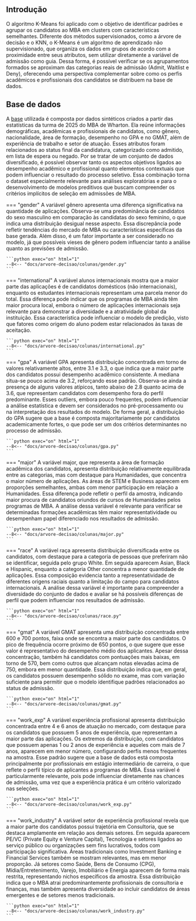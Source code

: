 ## Introdução
O algoritmo K-Means foi aplicado com o objetivo de identificar padrões e agrupar os candidatos ao MBA em clusters com características semelhantes. Diferente dos métodos supervisionados, como a árvore de decisão e o KNN, o K-Means é um algoritmo de aprendizado não supervisionado, que organiza os dados em grupos de acordo com a proximidade entre seus atributos, sem utilizar diretamente a variável de admissão como guia. Dessa forma, é possível verificar se os agrupamentos formados se aproximam das categorias reais de admissão (Admit, Waitlist e Deny), oferecendo uma perspectiva complementar sobre como os perfis acadêmicos e profissionais dos candidatos se distribuem na base de dados.

## Base de dados
A [base](https://www.kaggle.com/datasets/taweilo/mba-admission-dataset) utilizada é composta por dados sintéticos criados a partir das estatísticas da turma de 2025 do MBA de Wharton. Ela reúne informações demográficas, acadêmicas e profissionais de candidatos, como gênero, nacionalidade, área de formação, desempenho no GPA e no GMAT, além de experiência de trabalho e setor de atuação. Esses atributos foram relacionados ao status final da candidatura, categorizado como admitido, em lista de espera ou negado. Por se tratar de um conjunto de dados diversificado, é possível observar tanto os aspectos objetivos ligados ao desempenho acadêmico e profissional quanto elementos contextuais que podem influenciar o resultado do processo seletivo. Essa combinação torna o dataset especialmente relevante para análises exploratórias e para o desenvolvimento de modelos preditivos que buscam compreender os critérios implícitos de seleção em admissões de MBA.

=== "gender"
    A variável gênero apresenta uma diferença significativa na quantidade de aplicações. Observa-se uma predominância de candidatos do sexo masculino em comparação às candidatas do sexo feminino, o que indica uma distribuição desigual nesse aspecto. Essa discrepância pode refletir tendências do mercado de MBA ou características específicas da base gerada. Além disso, é um fator importante a ser considerado no modelo, já que possíveis vieses de gênero podem influenciar tanto a análise quanto as previsões de admissão.

    ```python exec="on" html="1"
    --8<-- "docs/arvore-decisao/colunas/gender.py"
    ```

=== "international"
    A variável alunos internacionais mostra que a maior parte das aplicações é de candidatos domésticos (não internacionais), enquanto os estudantes internacionais representam uma parcela menor do total. Essa diferença pode indicar que os programas de MBA ainda têm maior procura local, embora o número de aplicações internacionais seja relevante para demonstrar a diversidade e a atratividade global da instituição. Essa característica pode influenciar o modelo de predição, visto que fatores como origem do aluno podem estar relacionados às taxas de aceitação.

    ```python exec="on" html="1"
    --8<-- "docs/arvore-decisao/colunas/international.py"
    ```

=== "gpa"
    A variável GPA apresenta distribuição concentrada em torno de valores relativamente altos, entre 3.1 e 3.3, o que indica que a maior parte dos candidatos possui desempenho acadêmico consistente. A mediana situa-se pouco acima de 3.2, reforçando esse padrão. Observa-se ainda a presença de alguns valores atípicos, tanto abaixo de 2.8 quanto acima de 3.6, que representam candidatos com desempenho fora do perfil predominante. Esses outliers, embora pouco frequentes, podem influenciar a análise estatística e devem ser considerados no pré-processamento ou na interpretação dos resultados do modelo. De forma geral, a distribuição do GPA sugere que a base é composta majoritariamente por candidatos academicamente fortes, o que pode ser um dos critérios determinantes no processo de admissão.

    ```python exec="on" html="1"
    --8<-- "docs/arvore-decisao/colunas/gpa.py"
    ```

=== "major"
    A variável major, que representa a área de formação acadêmica dos candidatos, apresenta distribuição relativamente equilibrada entre as categorias, mas com destaque para Humanidades, que concentra o maior número de aplicações. As áreas de STEM e Business aparecem em proporções semelhantes, ambas com menor participação em relação a Humanidades. Essa diferença pode refletir o perfil da amostra, indicando maior procura de candidatos oriundos de cursos de Humanidades pelos programas de MBA. A análise dessa variável é relevante para verificar se determinadas formações acadêmicas têm maior representatividade ou desempenham papel diferenciado nos resultados de admissão.

    ```python exec="on" html="1"
    --8<-- "docs/arvore-decisao/colunas/major.py"
    ```

=== "race"
    A variável raça apresenta distribuição diversificada entre os candidatos, com destaque para a categoria de pessoas que preferiram não se identificar, seguida pelo grupo White. Em seguida aparecem Asian, Black e Hispanic, enquanto a categoria Other concentra a menor quantidade de aplicações. Essa composição evidencia tanto a representatividade de diferentes origens raciais quanto a limitação do campo para candidatos internacionais. A análise dessa variável é importante para compreender a diversidade do conjunto de dados e avaliar se há possíveis diferenças de perfil que podem influenciar nos resultados de admissão.

    ```python exec="on" html="1"
    --8<-- "docs/arvore-decisao/colunas/race.py"
    ```    

=== "gmat"
    A variável GMAT apresenta uma distribuição concentrada entre 600 e 700 pontos, faixa onde se encontra a maior parte dos candidatos. O pico de frequência ocorre próximo de 650 pontos, o que sugere que esse valor é representativo do desempenho médio dos aplicantes. Apesar dessa concentração, também há candidatos com pontuações mais baixas, em torno de 570, bem como outros que alcançam notas elevadas acima de 750, embora em menor quantidade. Essa distribuição indica que, em geral, os candidatos possuem desempenho sólido no exame, mas com variação suficiente para permitir que o modelo identifique padrões relacionados ao status de admissão.

    ```python exec="on" html="1"
    --8<-- "docs/arvore-decisao/colunas/gmat.py"
    ``` 
=== "work_exp"
    A variável experiência profissional apresenta distribuição concentrada entre 4 e 6 anos de atuação no mercado, com destaque para os candidatos que possuem 5 anos de experiência, que representam a maior parte das aplicações. Os extremos da distribuição, com candidatos que possuem apenas 1 ou 2 anos de experiência e aqueles com mais de 7 anos, aparecem em menor número, configurando perfis menos frequentes na amostra. Esse padrão sugere que a base de dados está composta principalmente por profissionais em estágio intermediário de carreira, o que reflete o perfil típico de aplicantes a programas de MBA. Essa variável é particularmente relevante, pois pode influenciar diretamente nas chances de admissão, uma vez que a experiência prática é um critério valorizado nas seleções.

    ```python exec="on" html="1"
    --8<-- "docs/arvore-decisao/colunas/work_exp.py"
    ``` 

=== "work_industry"
    A variável setor de experiência profissional revela que a maior parte dos candidatos possui trajetória em Consultoria, que se destaca amplamente em relação aos demais setores. Em seguida aparecem PE/VC (Private Equity e Venture Capital), Tecnologia e setores ligados ao serviço público ou organizações sem fins lucrativos, todos com participação significativa. Áreas tradicionais como Investment Banking e Financial Services também se mostram relevantes, mas em menor proporção. Já setores como Saúde, Bens de Consumo (CPG), Mídia/Entretenimento, Varejo, Imobiliário e Energia aparecem de forma mais restrita, representando nichos específicos da amostra. Essa distribuição indica que o MBA atrai predominantemente profissionais de consultoria e finanças, mas também apresenta diversidade ao incluir candidatos de áreas emergentes e de setores menos tradicionais.

    ```python exec="on" html="1"
    --8<-- "docs/arvore-decisao/colunas/work_industry.py"
    ```
